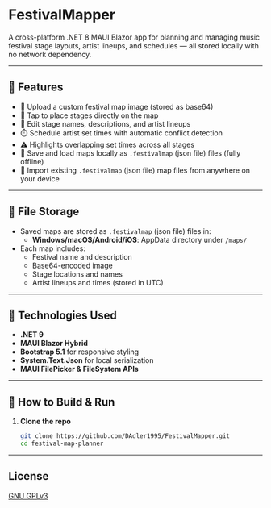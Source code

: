 # FestivalMapper

A cross-platform .NET 8 MAUI Blazor app for planning and managing music festival stage layouts, artist lineups, and schedules — all stored locally with no network dependency.

---

## 🚀 Features

- 📸 Upload a custom festival map image (stored as base64)
- 📍 Tap to place stages directly on the map
- 📝 Edit stage names, descriptions, and artist lineups
- ⏱️ Schedule artist set times with automatic conflict detection
- ⚠️ Highlights overlapping set times across all stages
- 💾 Save and load maps locally as `.festivalmap` (json file) files (fully offline)
- 📂 Import existing `.festivalmap` (json file) map files from anywhere on your device

---

## 📁 File Storage

- Saved maps are stored as `.festivalmap` (json file) files in:
  - **Windows/macOS/Android/iOS**: AppData directory under `/maps/`
- Each map includes:
  - Festival name and description
  - Base64-encoded image
  - Stage locations and names
  - Artist lineups and times (stored in UTC)

---

## 🧰 Technologies Used

- **.NET 9**
- **MAUI Blazor Hybrid**
- **Bootstrap 5.1** for responsive styling
- **System.Text.Json** for local serialization
- **MAUI FilePicker & FileSystem APIs**

---

## 🔧 How to Build & Run

1. **Clone the repo**
   ```bash
   git clone https://github.com/DAdler1995/FestivalMapper.git
   cd festival-map-planner

---

## License

[GNU GPLv3](https://choosealicense.com/licenses/gpl-3.0/)